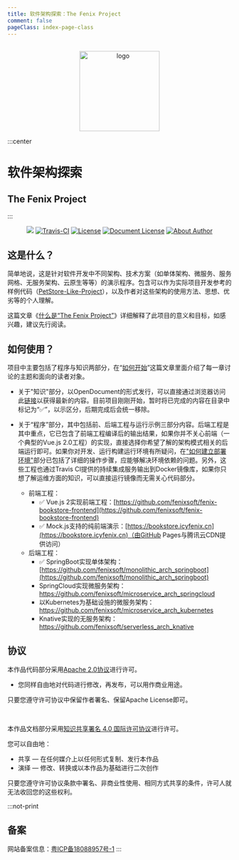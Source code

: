 ```yaml
---
title: 软件架构探索：The Fenix Project
comment: false
pageClass: index-page-class
---
```

<p align="center">
	<br/>
  <a href="https://icyfenix.cn" target="_blank">
    <img width="180" src="https://icyfenix.cn/images/logo-color.png" alt="logo">
  </a>
</p>

:::center
# 软件架构探索
## The Fenix Project
:::

<p align="center" class="print-break">
    <a href="https://icyfenix.cn" style="display:inline-block"><img src="https://icyfenix.cn/images/Release-v1.svg"></a>
    <a href="https://travis-ci.com/fenixsoft/awesome-fenix" target="_blank" style="display:inline-block"><img src="https://api.travis-ci.com/fenixsoft/awesome-fenix.svg?branch=master" alt="Travis-CI"></a>
    <a href="https://www.apache.org/licenses/LICENSE-2.0" target="_blank" style="display:inline-block"><img src="https://icyfenix.cn/images/License-Apache.svg" alt="License"></a>
    <a href="https://creativecommons.org/licenses/by/4.0/" target="_blank" style="display:inline-block"><img src="https://icyfenix.cn/images/DocLicense-CC-red.svg" alt="Document License"></a>
    <words type='badge' chapter='/'/>
    <a href="https://icyfenix.cn/introduction/about-me.html" target="_blank" style="display:inline-block"><img src="https://icyfenix.cn/images/Author-IcyFenix-blue.svg" alt="About Author"></a>
</p>


## 这是什么？

简单地说，这是针对软件开发中不同架构、技术方案（如单体架构、微服务、服务网格、无服务架构、云原生等等）的演示程序。包含可以作为实际项目开发参考的样例代码（[PetStore-Like-Project](https://www.oracle.com/technetwork/cn/java/javaee/overview/index-136650.html)），以及作者对这些架构的使用方法、思想、优劣等的个人理解。

这篇文章《<a href="https://icyfenix.cn/introduction/about-the-fenix-project.html">什么是“The Fenix Project”</a>》详细解释了此项目的意义和目标，如感兴趣，建议先行阅读。


## 如何使用？

项目中主要包括了程序与知识两部分，在“<a href="https://icyfenix.cn/deployment/development-env-setup/">如何开始</a>”这篇文章里面介绍了每一章讨论的主题和面向的读者对象。

- 关于"知识"部分，以OpenDocument的形式发行，可以直接通过浏览器访问此<a href="https://icyfenix.cn">链接</a>以获得最新的内容。目前项目刚刚开始，暂时将已完成的内容在目录中标记为“✅”，以示区分，后期完成后会统一移除。

- 关于“程序”部分，其中包括前、后端工程与运行示例三部分内容。后端工程是其中重点，它已包含了前端工程编译后的输出结果，如果你并不关心前端（一个典型的Vue.js 2.0工程）的实现，直接选择你希望了解的架构模式相关的后端运行即可。如果你对开发、运行构建运行环境有所疑问，在<a href="https://icyfenix.cn/deployment/deployment-env-setup/">"如何建立部署环境"</a>部分已包括了详细的操作步骤，应能够解决环境依赖的问题。另外，这些工程也通过Travis CI提供的持续集成服务输出到Docker镜像库，如果你只想了解运维方面的知识，可以直接运行镜像而无需关心代码部分。
  - 前端工程：
    - ✅  Vue.js 2实现前端工程：[https://github.com/fenixsoft/fenix-bookstore-frontend](https://github.com/fenixsoft/fenix-bookstore-frontend)
    - ✅  Mock.js支持的纯前端演示：[https://bookstore.icyfenix.cn](https://bookstore.icyfenix.cn)（由GitHub Pages与腾讯云CDN提供访问）
  - 后端工程：
    - ✅  SpringBoot实现单体架构：[https://github.com/fenixsoft/monolithic_arch_springboot](https://github.com/fenixsoft/monolithic_arch_springboot) 
    - SpringCloud实现微服务架构：https://github.com/fenixsoft/microservice_arch_springcloud
    - 以Kubernetes为基础设施的微服务架构：https://github.com/fenixsoft/microservice_arch_kubernetes
    - Knative实现的无服务架构：https://github.com/fenixsoft/serverless_arch_knative

## 协议

本作品代码部分采用[Apache 2.0协议](https://www.apache.org/licenses/LICENSE-2.0)进行许可。

- 您同样自由地对代码进行修改，再发布，可以用作商业用途。

只要您遵守许可协议中保留作者署名、保留Apache License即可。

<br/>

本作品文档部分采用[知识共享署名 4.0 国际许可协议](http://creativecommons.org/licenses/by/4.0/)进行许可。 

您可以自由地：

- 共享 — 在任何媒介上以任何形式复制、发行本作品
- 演绎 — 修改、转换或以本作品为基础进行二次创作

只要您遵守许可协议条款中署名、非商业性使用、相同方式共享的条件，许可人就无法收回您的这些权利。

:::not-print
<br/>

## 备案

网站备案信息：[粤ICP备18088957号-1](http://beian.miit.gov.cn/)
:::